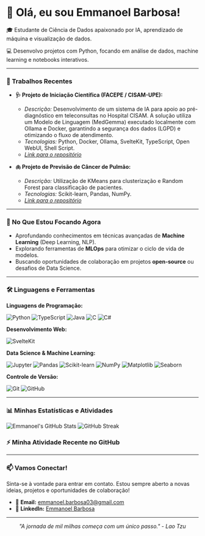 # 👋 Olá, eu sou Emmanoel Barbosa!

🎓 Estudante de Ciência de Dados apaixonado por IA, aprendizado de máquina e visualização de dados.

💻 Desenvolvo projetos com Python, focando em análise de dados, machine learning e notebooks interativos.

---

### 🔬 Trabalhos Recentes

-   **🩺 Projeto de Iniciação Científica (FACEPE / CISAM-UPE):**
    -   *Descrição:* Desenvolvimento de um sistema de IA para apoio ao pré-diagnóstico em teleconsultas no Hospital CISAM. A solução utiliza um Modelo de Linguagem (MedGemma) executado localmente com Ollama e Docker, garantindo a segurança dos dados (LGPD) e otimizando o fluxo de atendimento.
    -   *Tecnologias:* Python, Docker, Ollama, SvelteKit, TypeScript, Open WebUI, Shell Script.
    -   *[Link para o repositório](https://github.com/compet-cisam)*

-   **🫁 Projeto de Previsão de Câncer de Pulmão:**
    -   *Descrição:* Utilização de KMeans para clusterização e Random Forest para classificação de pacientes.
    -   *Tecnologias:* Scikit-learn, Pandas, NumPy.
    -   *[Link para o repositório](https://github.com/EmmanoelB03/ModeloCancerPulmonar)*

---

### 🌱 No Que Estou Focando Agora

* Aprofundando conhecimentos em técnicas avançadas de **Machine Learning** (Deep Learning, NLP).
* Explorando ferramentas de **MLOps** para otimizar o ciclo de vida de modelos.
* Buscando oportunidades de colaboração em projetos **open-source** ou desafios de Data Science.

---

### 🛠️ Linguagens e Ferramentas

**Linguagens de Programação:**
<p align="left">
  <img src="https://img.shields.io/badge/-Python-3776AB?style=flat-square&logo=python&logoColor=white" alt="Python" />
  <img src="https://img.shields.io/badge/-TypeScript-3178C6?style=flat-square&logo=typescript&logoColor=white" alt="TypeScript" />
  <img src="https://img.shields.io/badge/-Java-007396?style=flat-square&logo=java&logoColor=white" alt="Java" />
  <img src="https://img.shields.io/badge/-C-00599C?style=flat-square&logo=c&logoColor=white" alt="C" />
  <img src="https://img.shields.io/badge/-CSharp-239120?style=flat-square&logo=csharp&logoColor=white" alt="C#" />
</p>

**Desenvolvimento Web:**
<p align="left">
  <img src="https://img.shields.io/badge/-SvelteKit-FF3E00?style=flat-square&logo=svelte&logoColor=white" alt="SvelteKit" />
</p>

**Data Science & Machine Learning:**
<p align="left">
  <img src="https://img.shields.io/badge/-Jupyter-F37626?style=flat-square&logo=Jupyter&logoColor=white" alt="Jupyter" />
  <img src="https://img.shields.io/badge/-Pandas-150458?style=flat-square&logo=pandas&logoColor=white" alt="Pandas" />
  <img src="https://img.shields.io/badge/-Scikit%20Learn-F7931E?style=flat-square&logo=scikit-learn&logoColor=white" alt="Scikit-learn" />
  <img src="https://img.shields.io/badge/-NumPy-013243?style=flat-square&logo=numpy&logoColor=white" alt="NumPy" />
  <img src="https://img.shields.io/badge/-Matplotlib-3776AB?style=flat-square&logo=matplotlib&logoColor=white" alt="Matplotlib" />
  <img src="https://img.shields.io/badge/-Seaborn-150458?style=flat-square&logo=seaborn&logoColor=white" alt="Seaborn" />
</p>

**Controle de Versão:**
<p align="left">
  <img src="https://img.shields.io/badge/-Git-F05032?style=flat-square&logo=git&logoColor=white" alt="Git" />
  <img src="https://img.shields.io/badge/-GitHub-181717?style=flat-square&logo=github&logoColor=white" alt="GitHub" />
</p>

---

### 📊 Minhas Estatísticas e Atividades

![Emmanoel's GitHub Stats](https://github-readme-stats.vercel.app/api?username=EmmanoelB03&show_icons=true&theme=dracula&hide_border=true&count_private=true)
<img src="https://github-readme-streak-stats.herokuapp.com?user=EmmanoelB03&theme=dracula&hide_border=true" alt="GitHub Streak" />

### ⚡ Minha Atividade Recente no GitHub
<!--START: activity-->
<!--END: activity-->
---

### 📫 Vamos Conectar!

Sinta-se à vontade para entrar em contato. Estou sempre aberto a novas ideias, projetos e oportunidades de colaboração!

* 📧 **Email:** [emmanoel.barbosa03@gmail.com](mailto:emmanoel.barbosa03@gmail.com)
* 🔗 **LinkedIn:** [Emmanoel Barbosa](https://www.linkedin.com/in/emmanoel-barbosa-599260270/)

---
<p align="center">
  <em>"A jornada de mil milhas começa com um único passo." - Lao Tzu</em>
</p>
